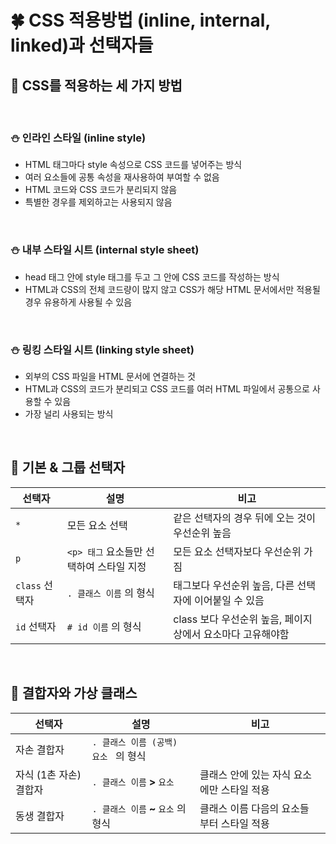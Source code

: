 # 🍀 CSS 적용방법 (inline, internal, linked)과 선택자들

## 🧸 CSS를 적용하는 세 가지 방법

<br>

### ⛄ **인라인 스타일 (inline style)**

- HTML 태그마다 style 속성으로 CSS 코드를 넣어주는 방식
- 여러 요소들에 공통 속성을 재사용하여 부여할 수 없음
- HTML 코드와 CSS 코드가 분리되지 않음
- 특별한 경우를 제외하고는 사용되지 않음

<br>

### ⛄ **내부 스타일 시트 (internal style sheet)**

- head 태그 안에 style 태그를 두고 그 안에 CSS 코드를 작성하는 방식
- HTML과 CSS의 전체 코드량이 많지 않고 CSS가 해당 HTML 문서에서만 적용될 경우 유용하게 사용될 수 있음

<br>

### ⛄ **링킹 스타일 시트 (linking style sheet)**

- 외부의 CSS 파일을 HTML 문서에 연결하는 것
- HTML과 CSS의 코드가 분리되고 CSS 코드를 여러 HTML 파일에서 공통으로 사용할 수 있음
- 가장 널리 사용되는 방식

<br>

## 🧸 기본 & 그룹 선택자

| 선택자         | 설명                                     | 비고                                                       |
| -------------- | ---------------------------------------- | ---------------------------------------------------------- |
| `*`            | 모든 요소 선택                           | 같은 선택자의 경우 뒤에 오는 것이 우선순위 높음            |
| `p`            | `<p> 태그` 요소들만 선택하여 스타일 지정 | 모든 요소 선택자보다 우선순위 가짐                         |
| `class` 선택자 | `. 클래스 이름` 의 형식                  | 태그보다 우선순위 높음, 다른 선택자에 이어붙일 수 있음     |
| `id` 선택자    | `# id 이름` 의 형식                      | class 보다 우선순위 높음, 페이지상에서 요소마다 고유해야함 |

<br>

## 🧸 결합자와 가상 클래스

| 선택자                 | 설명                                 | 비고                                       |
| ---------------------- | ------------------------------------ | ------------------------------------------ |
| 자손 결합자            | `. 클래스 이름 (공백) 요소 ` 의 형식 |                                            |
| 자식 (1촌 자손) 결합자 | `. 클래스 이름` **>** `요소`         | 클래스 안에 있는 자식 요소에만 스타일 적용 |
| 동생 결합자            | `. 클래스 이름` **~** `요소` 의 형식 | 클래스 이름 다음의 요소들 부터 스타일 적용 |
